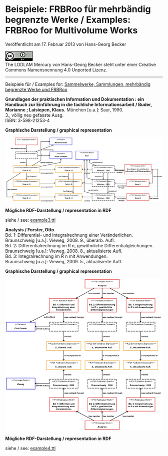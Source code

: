# Beispiele: FRBRoo für mehrbändig begrenzte Werke / Examples: FRBRoo for Multivolume Works

Veröffentlicht am 17. Februar 2013 von Hans-Georg Becker	

![The LODLAM Mercury von Hans-Georg Becker steht unter einer Creative Commons Namensnennung 4.0 Unported Lizenz.](../../../cc_by_88x31.png)\
The LODLAM Mercury von Hans-Georg Becker steht unter einer Creative Commons Namensnennung 4.0 Unported Lizenz.

***

Beispiele für / Examples for: [Sammelwerke, Sammlungen, mehrbändig begrenzte Werke und FRBRoo](beispiele-frbroo-fur-mehrbaendig-begrenzte-werke-examples-frbroo-for-multivolume-works.md)

**Grundlagen der praktischen Information und Dokumentation : ein Handbuch zur Einführung in die fachliche Informationsarbeit / Buder, Marianne ; Laisiepen, Klaus.**
München [u.a.]: Saur, 1990.\
3., völlig neu gefasste Ausg.\
ISBN: 3-598-21253-4

**Graphische Darstellung / graphical representation**

![Beispiel eines mehrbändig begrenzten Werkes im Publikationsprozess](HGB_mbW_Publikationsprozess_Beispiel.jpg)

**Mögliche RDF-Darstellung / representation in RDF**

siehe / see: [example3.ttl](https://github.com/hagbeck/liblab/blob/master/data/examples/example3.ttl)

**Analysis / Forster, Otto.**\
Bd. 1: Differential- und Integralrechnung einer Veränderlichen.\
Braunschweig [u.a.]: Vieweg, 2008. 9., überarb. Aufl.\
Bd. 2: Differentialrechnung im R n, gewöhnliche Differentialgleichungen.\
Braunschweig [u.a.]: Vieweg, 2008. 8., aktualisierte Aufl.\
Bd. 3: Integralrechnung im R n mit Anwendungen.\
Braunschweig [u.a.]: Vieweg, 2009. 5., aktualisierte Aufl.

**Graphische Darstellung / graphical representation**

![Beispiel eines mehrbändig begrenzten Werkes im Schöpfungsprozess](HGB_mbW_Schoepfungsprozess_Beispiel.jpg)

**Mögliche RDF-Darstellung / representation in RDF**

siehe / see: [example4.ttl](https://github.com/hagbeck/liblab/blob/master/data/examples/example4.ttl)
